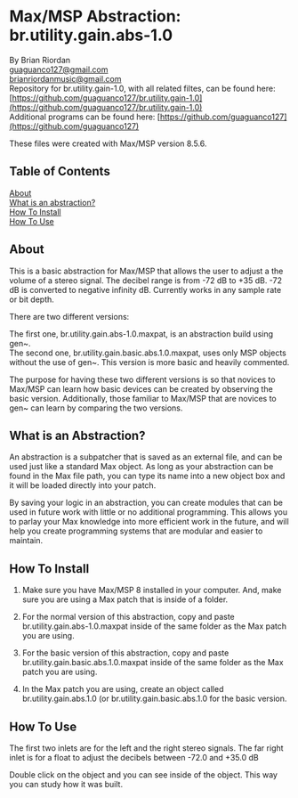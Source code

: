 # Max/MSP Abstraction: br.utility.gain.abs-1.0  
   
By Brian Riordan  
[guaguanco127@gmail.com](mailto:guaguanco127@gmail.com)  
[brianriordanmusic@gmail.com](mailto:brianriordanmusic@gmail.com)  
Repository for br.utility.gain-1.0, with all related filtes, can be found here: [https://github.com/guaguanco127/br.utility.gain-1.0](https://github.com/guaguanco127/br.utility.gain-1.0)  
Additional programs can be found here: [https://github.com/guaguanco127](https://github.com/guaguanco127)

These files were created with Max/MSP version 8.5.6.

## Table of Contents 

[About](#About)   
[What is an abstraction?](#Abstraction)  
[How To Install](#Install)  
[How To Use](#Use) 
 
 

## <a name="About"></a>About

This is a basic abstraction for Max/MSP that allows the user to adjust a the volume of a stereo signal. The decibel range is from -72 dB to +35 dB.
-72 dB is converted to negative infinity dB.
Currently works in any sample rate or bit depth.  

There are two different versions:

The first one, br.utility.gain.abs-1.0.maxpat, is an abstraction build using gen~.  
The second one, br.utility.gain.basic.abs.1.0.maxpat, uses only MSP objects without the use of gen~. This version is more basic and heavily commented. 

The purpose for having these two different versions is so that novices to Max/MSP can learn how basic devices can be created by observing the basic version. Additionally, those familiar to Max/MSP that are novices to gen~ can learn by comparing the two versions. 

## <a name="Abstraction"></a>What is an Abstraction?

An abstraction is a subpatcher that is saved as an external file, and can be used just like a standard Max object. As long as your abstraction can be found in the Max file path, you can type its name into a new object box and it will be loaded directly into your patch.  

By saving your logic in an abstraction, you can create modules that can be used in future work with little or no additional programming. This allows you to parlay your Max knowledge into more efficient work in the future, and will help you create programming systems that are modular and easier to maintain.

## <a name="Install"></a>How To Install

1. Make sure you have Max/MSP 8 installed in your computer. And, make sure you are using a Max patch that is inside of a folder.  

2. For the normal version of this abstraction, copy and paste br.utility.gain.abs-1.0.maxpat inside of the same folder as the Max patch you are using.     
  
3. For the basic version of this abstraction, copy and paste br.utility.gain.basic.abs.1.0.maxpat inside of the same folder as the Max patch you are using. 

4. In the Max patch you are using, create an object called br.utility.gain.abs.1.0 (or br.utility.gain.basic.abs.1.0 for the basic version.

## <a name="Use"></a>How To Use

The first two inlets are for the left and the right stereo signals. The far right inlet is for a float to adjust the decibels between -72.0 and +35.0 dB  

Double click on the object and you can see inside of the object. This way you can study how it was built. 
    



 





